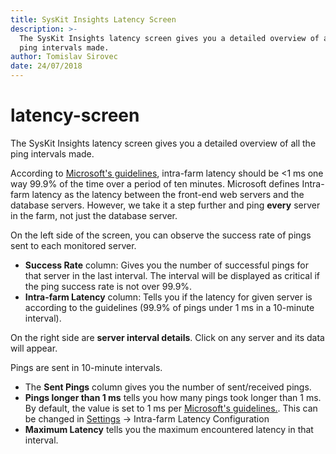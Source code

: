 ```yaml
---
title: SysKit Insights Latency Screen
description: >-
  The SysKit Insights latency screen gives you a detailed overview of all the
  ping intervals made.
author: Tomislav Sirovec
date: 24/07/2018
---
```


# latency-screen

The SysKit Insights latency screen gives you a detailed overview of all the ping intervals made.

According to [Microsoft's guidelines](https://docs.microsoft.com/en-us/sharepoint/install/hardware-and-software-requirements), intra-farm latency should be &lt;1 ms one way 99.9% of the time over a period of ten minutes. Microsoft defines Intra-farm latency as the latency between the front-end web servers and the database servers. However, we take it a step further and ping **every** server in the farm, not just the database server.

On the left side of the screen, you can observe the success rate of pings sent to each monitored server.

* **Success Rate** column: Gives you the number of successful pings for that server in the last interval. The interval will be displayed as critical if the ping success rate is not over 99.9%.
* **Intra-farm Latency** column: Tells you if the latency for given server is according to the guidelines \(99.9% of pings under 1 ms in a 10-minute interval\).

On the right side are **server interval details**. Click on any server and its data will appear.

Pings are sent in 10-minute intervals.

* The **Sent Pings** column gives you the number of sent/received pings.
* **Pings longer than 1 ms** tells you how many pings took longer than 1 ms. By default, the value is set to 1 ms per [Microsoft's guidelines.](https://docs.microsoft.com/en-us/sharepoint/install/hardware-and-software-requirements). This can be changed in [Settings](latency-screen.md#internal/how-to/customize-settings) -&gt; Intra-farm Latency Configuration
* **Maximum Latency** tells you the maximum encountered latency in that interval.

